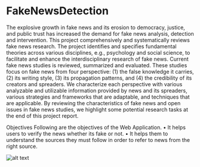 # FakeNewsDetection

The explosive growth in fake news and its erosion to democracy, justice, and
public trust has increased the demand for fake news analysis, detection and
intervention. This project comprehensively and systematically reviews fake news
research. The project identifies and specifies fundamental theories across various
disciplines, e.g., psychology and social science, to facilitate and enhance the
interdisciplinary research of fake news. Current fake news studies is reviewed,
summarized and evaluated.
These studies focus on fake news from four perspective:
(1) the false knowledge it carries,
(2) its writing style,
(3) its propagation patterns, and
(4) the credibility of its creators and spreaders.
We characterize each perspective with various analyzable and utilizable
information provided by news and its spreaders, various strategies and frameworks
that are adaptable, and techniques that are applicable. By reviewing the
characteristics of fake news and open issues in fake news studies, we highlight
some potential research tasks at the end of this project report.

Objectives
Following are the objectives of the Web Application.
• It helps users to verify the news whether its fake or not.
• It helps them to understand the sources they must follow in order to refer to
news from the right source.

![alt text](FakeNewsDetection/templates/Frame_1.png)
